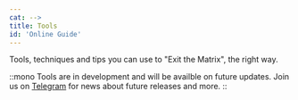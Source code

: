 ```yaml
---
cat: -->
title: Tools
id: 'Online Guide'
---
```


Tools, techniques and tips you can use to "Exit the Matrix", the right way.

::mono
Tools are in development and will be availble on future updates. Join us on [Telegram](https://t.me/theonegreatwork) for news about future releases and more.
::